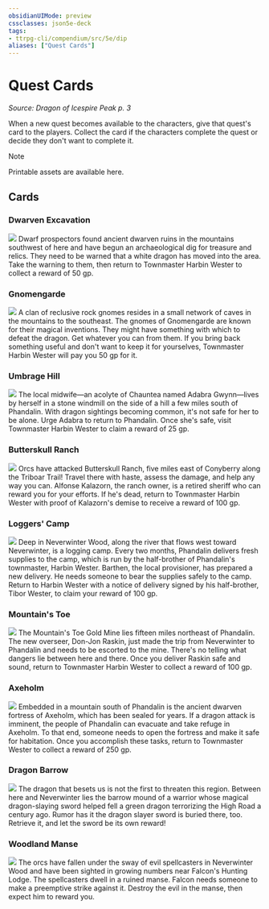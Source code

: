 ```yaml
---
obsidianUIMode: preview
cssclasses: json5e-deck
tags:
- ttrpg-cli/compendium/src/5e/dip
aliases: ["Quest Cards"]
---
```

# Quest Cards
*Source: Dragon of Icespire Peak p. 3*  

When a new quest becomes available to the characters, give that quest's card to the players. Collect the card if the characters complete the quest or decide they don't want to complete it.

> [!note]
> Printable assets are available here.

## Cards

### Dwarven Excavation
![](decks/DIP/Quests/055-1.webp#card)
Dwarf prospectors found ancient dwarven ruins in the mountains southwest of here and have begun an archaeological dig for treasure and relics. They need to be warned that a white dragon has moved into the area. Take the warning to them, then return to Townmaster Harbin Wester to collect a reward of 50 gp.

### Gnomengarde
![](decks/DIP/Quests/056-2.webp#card)
A clan of reclusive rock gnomes resides in a small network of caves in the mountains to the southeast. The gnomes of Gnomengarde are known for their magical inventions. They might have something with which to defeat the dragon. Get whatever you can from them. If you bring back something useful and don't want to keep it for yourselves, Townmaster Harbin Wester will pay you 50 gp for it.

### Umbrage Hill
![](decks/DIP/Quests/057-3.webp#card)
The local midwife—an acolyte of Chauntea named Adabra Gwynn—lives by herself in a stone windmill on the side of a hill a few miles south of Phandalin. With dragon sightings becoming common, it's not safe for her to be alone. Urge Adabra to return to Phandalin. Once she's safe, visit Townmaster Harbin Wester to claim a reward of 25 gp.

### Butterskull Ranch
![](decks/DIP/Quests/058-4.webp#card)
Orcs have attacked Butterskull Ranch, five miles east of Conyberry along the Triboar Trail! Travel there with haste, assess the damage, and help any way you can. Alfonse Kalazorn, the ranch owner, is a retired sheriff who can reward you for your efforts. If he's dead, return to Townmaster Harbin Wester with proof of Kalazorn's demise to receive a reward of 100 gp.

### Loggers' Camp
![](decks/DIP/Quests/059-5.webp#card)
Deep in Neverwinter Wood, along the river that flows west toward Neverwinter, is a logging camp. Every two months, Phandalin delivers fresh supplies to the camp, which is run by the half-brother of Phandalin's townmaster, Harbin Wester. Barthen, the local provisioner, has prepared a new delivery. He needs someone to bear the supplies safely to the camp. Return to Harbin Wester with a notice of delivery signed by his half-brother, Tibor Wester, to claim your reward of 100 gp.

### Mountain's Toe
![](decks/DIP/Quests/060-6.webp#card)
The Mountain's Toe Gold Mine lies fifteen miles northeast of Phandalin. The new overseer, Don-Jon Raskin, just made the trip from Neverwinter to Phandalin and needs to be escorted to the mine. There's no telling what dangers lie between here and there. Once you deliver Raskin safe and sound, return to Townmaster Harbin Wester to collect a reward of 100 gp.

### Axeholm
![](decks/DIP/Quests/061-7.webp#card)
Embedded in a mountain south of Phandalin is the ancient dwarven fortress of Axeholm, which has been sealed for years. If a dragon attack is imminent, the people of Phandalin can evacuate and take refuge in Axeholm. To that end, someone needs to open the fortress and make it safe for habitation. Once you accomplish these tasks, return to Townmaster Wester to collect a reward of 250 gp.

### Dragon Barrow
![](decks/DIP/Quests/062-8.webp#card)
The dragon that besets us is not the first to threaten this region. Between here and Neverwinter lies the barrow mound of a warrior whose magical dragon-slaying sword helped fell a green dragon terrorizing the High Road a century ago. Rumor has it the dragon slayer sword is buried there, too. Retrieve it, and let the sword be its own reward!

### Woodland Manse
![](decks/DIP/Quests/063-9.webp#card)
The orcs have fallen under the sway of evil spellcasters in Neverwinter Wood and have been sighted in growing numbers near Falcon's Hunting Lodge. The spellcasters dwell in a ruined manse. Falcon needs someone to make a preemptive strike against it. Destroy the evil in the manse, then expect him to reward you.